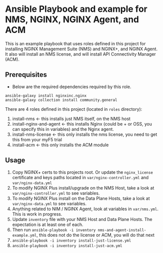 # Ansible Playbook and example for NMS, NGINX, NGINX Agent, and ACM

This is an example playbook that uses roles defined in this project for installing NGINX Management Suite (NMS) and NGINX+, and NGINX Agent. It also will install an NMS license, and will install API Connectivity Manager (ACM).

## Prerequisites

- Below are the required dependencies required by this role.
```shell
ansible-galaxy install nginxinc.nginx
ansible-galaxy collection install community.general
```

There are 4 roles defined in this project (located in `roles` directory):

1. install-nms <- this installs just NMS itself, on the NMS host
2. install-nginx-and-agent <- this installs Nginx (could be + or OSS, you can specify this in variables) and the Nginx agent.
3. install-nms-license <- this only installs the nms license, you need to get this from your myF5 trial
4. install-acm <- this only installs the ACM module


## Usage

1. Copy NGINX+ certs to this projects root. Or update the `nginx_license` certificate and keys paths located in `var/nginx-controller.yml` and `var/nginx-data.yml`
2. To modify NGINX Plus install/upgrade on the NMS Host, take a look at `var/nginx-controller.yml` to see variables.
3. To modify NGINX Plus install on the Data Plane Hosts, take a look at `var/nginx-data.yml` to see variables.
4. Anything related to NIM / NGINX Agent, look at variables in `var/nms.yml`. This is work in progress.
5. Update `inventory` file with your NMS Host and Data Plane Hosts. The expectation is at least one of each.
6. Then run `ansible-playbook -i inventory nms-and-agent-install-example.yml`, this does not do the license or ACM, you will do that next
7. `ansible-playbook -i inventory install-just-license.yml`
8. `ansible-playbook -i inventory install-just-acm.yml`
 

